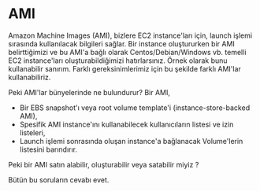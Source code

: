 # AMI

Amazon Machine Images (AMI), bizlere EC2 instance'ları için, launch işlemi sırasında kullanılacak bilgileri sağlar. Bir instance oluştururken bir AMI belirttiğimizi ve bu AMI'a bağlı olarak Centos/Debian/Windows vb. temelli EC2 instance'ları oluşturabildiğimizi hatırlarsınız. Örnek olarak bunu kullanabilir sanırım. Farklı gereksinimlerimiz için bu şekilde farklı AMI'lar kullanabiliriz.

Peki AMI'lar bünyelerinde ne bulundurur? 
Bir AMI, 
- Bir EBS snapshot'ı veya root volume template'i (instance-store-backed AMI),
- Spesifik AMI instance'ını kullanabilecek kullanıcıların listesi ve izin listeleri,
- Launch işlemi sonrasında oluşan instance'a bağlanacak Volume'lerin listesini barındırır.

Peki bir AMI satın alabilir, oluşturabilir veya satabilir miyiz ?

Bütün bu soruların cevabı evet. 